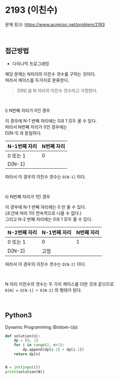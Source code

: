 # 2193 (이친수)

문제 링크: <https://www.acmicpc.net/problem/2193>

<br>

## 접근방법

- 다이나믹 프로그래밍

해당 문제는 N자리의 이친수 갯수를 구하는 것이다.  
따라서 케이스를 두가지로 분류한다.  

> D[N] 을 N 자리의 이친수 갯수라고 가정한다.

<br>

i) N번째 자리가 0인 경우

이 경우에 N-1 번째 자리에는 0과 1 모두 올 수 있다.  
따라서 N번째 자리가 0인 경우에는  
D[N-1] 과 동일하다.  

| N-1번째 자리 | N번째 자리 |
|--------------|------------|
| 0 또는 1     | 0          |
| D[N-1]     |            |

따라서 이 경우의 이친수 갯수는 `D[N-1]` 이다.

<br>

ii) N번째 자리가 1인 경우

이 경우에 N-1 번째 자리에는 0 만 올 수 있다.  
(조건에 따라 1이 연속적으로 나올 수 없다.)  
그리고 N-2 번째 자리에는 0과 1 모두 올 수 있다.  

| N-2번째 자리 | N-1번째 자리 | N번째 자리 |
|--------------|--------------|------------|
| 0 또는 1     | 0            | 1          |
| D[N-2]     | 고정         |            |

따라서 이 경우의 이친수 갯수는 `D[N-2]` 이다.

<br>

N 자리 이친수의 갯수는 두 가지 케이스를 더한 것과 같으므로  
`D[N] = D[N-1] + D[N-2]` 의 형태가 된다.  

<br>

## Python3

Dynamic Programming (Bottom-Up)

```python
def solution(n):
    dp = [0, 1]
    for i in range(2, n+1):
        dp.append(dp[i-1] + dp[i-2])
    return dp[n]


N = int(input())
print(solution(N))
```
